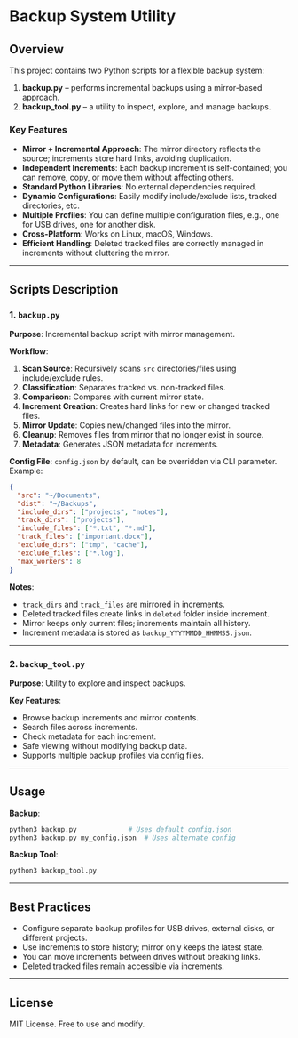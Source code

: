 
# Backup System Utility

## Overview

This project contains two Python scripts for a flexible backup system:

1. **backup.py** – performs incremental backups using a mirror-based approach.
2. **backup_tool.py** – a utility to inspect, explore, and manage backups.

### Key Features

- **Mirror + Incremental Approach**: The mirror directory reflects the source; increments store hard links, avoiding duplication.
- **Independent Increments**: Each backup increment is self-contained; you can remove, copy, or move them without affecting others.
- **Standard Python Libraries**: No external dependencies required.
- **Dynamic Configurations**: Easily modify include/exclude lists, tracked directories, etc.
- **Multiple Profiles**: You can define multiple configuration files, e.g., one for USB drives, one for another disk.
- **Cross-Platform**: Works on Linux, macOS, Windows.
- **Efficient Handling**: Deleted tracked files are correctly managed in increments without cluttering the mirror.

---

## Scripts Description

### 1. `backup.py`

**Purpose**: Incremental backup script with mirror management.

**Workflow**:

1. **Scan Source**: Recursively scans `src` directories/files using include/exclude rules.
2. **Classification**: Separates tracked vs. non-tracked files.
3. **Comparison**: Compares with current mirror state.
4. **Increment Creation**: Creates hard links for new or changed tracked files.
5. **Mirror Update**: Copies new/changed files into the mirror.
6. **Cleanup**: Removes files from mirror that no longer exist in source.
7. **Metadata**: Generates JSON metadata for increments.

**Config File**: `config.json` by default, can be overridden via CLI parameter. Example:

```json
{
  "src": "~/Documents",
  "dist": "~/Backups",
  "include_dirs": ["projects", "notes"],
  "track_dirs": ["projects"],
  "include_files": ["*.txt", "*.md"],
  "track_files": ["important.docx"],
  "exclude_dirs": ["tmp", "cache"],
  "exclude_files": ["*.log"],
  "max_workers": 8
}
```

**Notes**:

- `track_dirs` and `track_files` are mirrored in increments.
- Deleted tracked files create links in `deleted` folder inside increment.
- Mirror keeps only current files; increments maintain all history.
- Increment metadata is stored as `backup_YYYYMMDD_HHMMSS.json`.

---

### 2. `backup_tool.py`

**Purpose**: Utility to explore and inspect backups.

**Key Features**:

- Browse backup increments and mirror contents.
- Search files across increments.
- Check metadata for each increment.
- Safe viewing without modifying backup data.
- Supports multiple backup profiles via config files.

---

## Usage

**Backup**:

```bash
python3 backup.py             # Uses default config.json
python3 backup.py my_config.json  # Uses alternate config
```

**Backup Tool**:

```bash
python3 backup_tool.py
```

---

## Best Practices

- Configure separate backup profiles for USB drives, external disks, or different projects.
- Use increments to store history; mirror only keeps the latest state.
- You can move increments between drives without breaking links.
- Deleted tracked files remain accessible via increments.

---

## License

MIT License. Free to use and modify.
